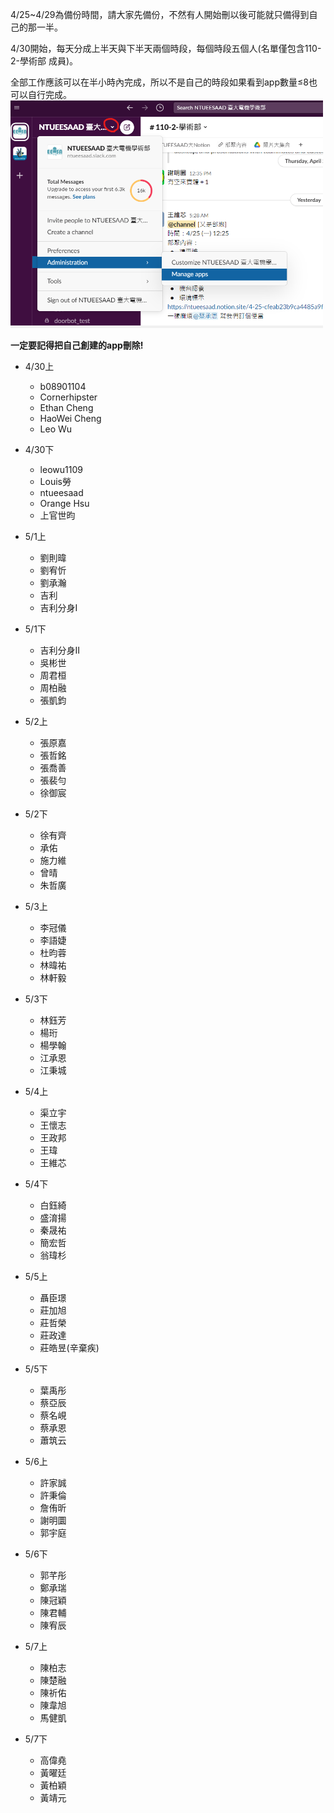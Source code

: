 4/25~4/29為備份時間，請大家先備份，不然有人開始刪以後可能就只備得到自己的那一半。

4/30開始，每天分成上半天與下半天兩個時段，每個時段五個人(名單僅包含110-2-學術部 成員)。

全部工作應該可以在半小時內完成，所以不是自己的時段如果看到app數量$\leq$8也可以自行完成。
 <img src="images/app.png" width="500">

**一定要記得把自己創建的app刪除!**

+ 4/30上
  + b08901104
  + Cornerhipster
  + Ethan Cheng
  + HaoWei Cheng
  + Leo Wu
+ 4/30下
  + leowu1109
  + Louis勞
  + ntueesaad
  + Orange Hsu
  + 上官世昀
+ 5/1上
  + 劉則暐
  + 劉宥忻
  + 劉承瀚
  + 吉利
  + 吉利分身I
+ 5/1下
  + 吉利分身II
  + 吳彬世
  + 周君桓
  + 周柏融
  + 張凱鈞
+ 5/2上
  + 張原嘉
  + 張哲銘
  + 張喬善
  + 張裴勻
  + 徐御宸
+ 5/2下
  + 徐有齊
  + 承佑
  + 施力維
  + 曾晴
  + 朱哲廣
+ 5/3上
  + 李冠儀
  + 李語婕
  + 杜昀蓉
  + 林暐祐
  + 林軒毅
+ 5/3下
  + 林鈺芳
  + 楊珩
  + 楊學翰
  + 江承恩
  + 江秉城
+ 5/4上
  + 渠立宇
  + 王懷志
  + 王政邦
  + 王瑋
  + 王維芯
+ 5/4下
  + 白鈺綺
  + 盛淯揚
  + 秦晟祐
  + 簡宏哲
  + 翁瑋杉
+ 5/5上
  + 聶臣璟
  + 莊加旭
  + 莊哲榮
  + 莊政達
  + 莊皓昱(辛棄疾)
+ 5/5下
  + 葉禹彤
  + 蔡亞辰
  + 蔡名峴
  + 蔡承恩
  + 蕭筑云
+ 5/6上
  + 許家誠
  + 許秉倫
  + 詹侑昕
  + 謝明圜
  + 郭宇庭
+ 5/6下
  + 郭芊彤
  + 鄭承瑞
  + 陳冠穎
  + 陳君輔
  + 陳宥辰
+ 5/7上
  + 陳柏志
  + 陳楚融
  + 陳祈佑
  + 陳韋旭
  + 馬健凱

+ 5/7下
  + 高偉堯
  + 黃曜廷
  + 黃柏穎
  + 黃靖元
